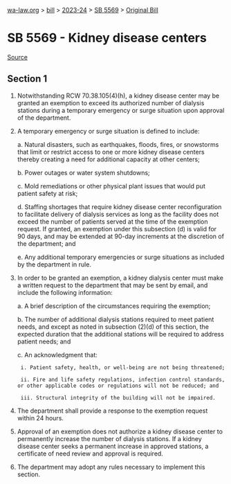 [wa-law.org](/) > [bill](/bill/) > [2023-24](/bill/2023-24/) > [SB 5569](/bill/2023-24/sb/5569/) > [Original Bill](/bill/2023-24/sb/5569/1/)

# SB 5569 - Kidney disease centers

[Source](http://lawfilesext.leg.wa.gov/biennium/2023-24/Pdf/Bills/Senate%20Bills/5569.pdf)

## Section 1
1. Notwithstanding RCW 70.38.105(4)(h), a kidney disease center may be granted an exemption to exceed its authorized number of dialysis stations during a temporary emergency or surge situation upon approval of the department.

2. A temporary emergency or surge situation is defined to include:

    a. Natural disasters, such as earthquakes, floods, fires, or snowstorms that limit or restrict access to one or more kidney disease centers thereby creating a need for additional capacity at other centers;

    b. Power outages or water system shutdowns;

    c. Mold remediations or other physical plant issues that would put patient safety at risk;

    d. Staffing shortages that require kidney disease center reconfiguration to facilitate delivery of dialysis services as long as the facility does not exceed the number of patients served at the time of the exemption request. If granted, an exemption under this subsection (d) is valid for 90 days, and may be extended at 90-day increments at the discretion of the department; and

    e. Any additional temporary emergencies or surge situations as included by the department in rule.

3. In order to be granted an exemption, a kidney dialysis center must make a written request to the department that may be sent by email, and include the following information:

    a. A brief description of the circumstances requiring the exemption;

    b. The number of additional dialysis stations required to meet patient needs, and except as noted in subsection (2)(d) of this section, the expected duration that the additional stations will be required to address patient needs; and

    c. An acknowledgment that:

        i. Patient safety, health, or well-being are not being threatened;

        ii. Fire and life safety regulations, infection control standards, or other applicable codes or regulations will not be reduced; and

        iii. Structural integrity of the building will not be impaired.

4. The department shall provide a response to the exemption request within 24 hours.

5. Approval of an exemption does not authorize a kidney disease center to permanently increase the number of dialysis stations. If a kidney disease center seeks a permanent increase in approved stations, a certificate of need review and approval is required.

6. The department may adopt any rules necessary to implement this section.
